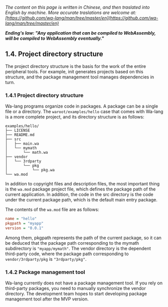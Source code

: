 *The content on this page is written in Chinese, and then traslated into English by machine. More accurate traslations are welcome at: [https://github.com/wa-lang/man/tree/master/en](https://github.com/wa-lang/man/tree/master/en)*

***Ending's law: "Any application that can be compiled to WebAssembly, will be compiled to WebAssembly eventually."***

## 1.4. Project directory structure

The project directory structure is the basis for the work of the entire peripheral tools. For example, init generates projects based on this structure, and the package management tool manages dependencies in turn.

### 1.4.1 Project directory structure

Wa-lang programs organize code in packages. A package can be a single file or a directory. The `waroot/examples/hello` case that comes with Wa-lang is a more complete project, and its directory structure is as follows:

```
examples/hello/
├── LICENSE
├── README.md
├── src
│   ├── main.wa
│   └── mymath
│       └── math.wa
├── vendor
│   └── 3rdparty
│       └── pkg
│           └── pkg.wa
└── wa.mod
```

In addition to copyright files and description files, the most important thing is the `wa.mod` package project file, which defines the package path of the current application. In addition, the code in the src directory is the code under the current package path, which is the default main entry package.

The contents of the `wa.mod` file are as follows:

```ini
name = "hello"
pkgpath = "myapp"
version = "0.0.1"
```

Among them, pkgpath represents the path of the current package, so it can be deduced that the package path corresponding to the mymath subdirectory is `"myapp/mymath"`. The vendor directory is the dependent third-party code, where the package path corresponding to `vendor/3rdparty/pkg` is `"3rdparty/pkg"`.

### 1.4.2 Package management tool

Wa-lang currently does not have a package management tool. If you rely on third-party packages, you need to manually synchronize the vendor directory. The development team hopes to start developing package management tool after the MVP version.
